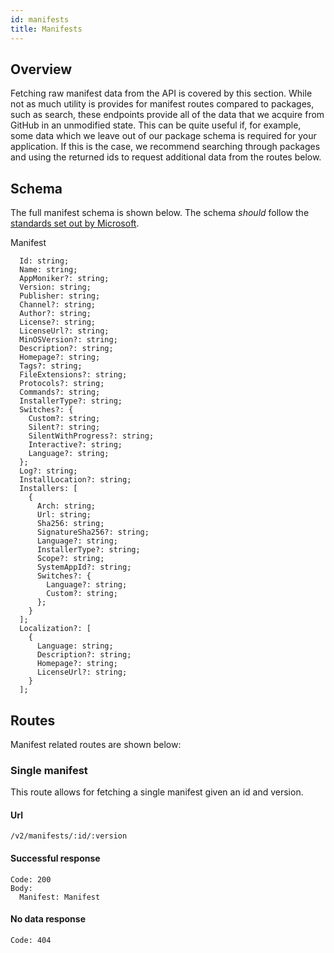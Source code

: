```yaml
---
id: manifests
title: Manifests
---
```


## Overview
Fetching raw manifest data from the API is covered by this section. While not as much utility is provides for manifest routes compared to packages, such as search, these endpoints provide all of the data that we acquire from GitHub in an unmodified state. This can be quite useful if, for example, some data which we leave out of our package schema is required for your application. If this is the case, we recommend searching through packages and using the returned ids to request additional data from the routes below.

## Schema
The full manifest schema is shown below. The schema *should* follow the [standards set out by Microsoft](https://docs.microsoft.com/en-us/windows/package-manager/package/manifest).

Manifest
```
  Id: string;
  Name: string;
  AppMoniker?: string;
  Version: string;
  Publisher: string;
  Channel?: string;
  Author?: string;
  License?: string;
  LicenseUrl?: string;
  MinOSVersion?: string;
  Description?: string;
  Homepage?: string;
  Tags?: string;
  FileExtensions?: string;
  Protocols?: string;
  Commands?: string;
  InstallerType?: string;
  Switches?: {
    Custom?: string;
    Silent?: string;
    SilentWithProgress?: string;
    Interactive?: string;
    Language?: string;
  };
  Log?: string;
  InstallLocation?: string;
  Installers: [
    {
      Arch: string;
      Url: string;
      Sha256: string;
      SignatureSha256?: string;
      Language?: string;
      InstallerType?: string;
      Scope?: string;
      SystemAppId?: string;
      Switches?: {
        Language?: string;
        Custom?: string;
      };
    }
  ];
  Localization?: [
    {
      Language: string;
      Description?: string;
      Homepage?: string;
      LicenseUrl?: string;
    }
  ];
```

## Routes
Manifest related routes are shown below:

### Single manifest
This route allows for fetching a single manifest given an id and version.

#### Url
`/v2/manifests/:id/:version`

#### Successful response
```
Code: 200
Body:
  Manifest: Manifest
```

#### No data response
```
Code: 404
```
